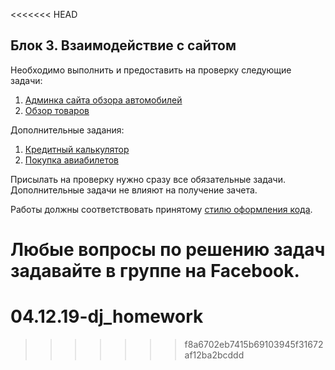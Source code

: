 <<<<<<< HEAD
## Блок 3. Взаимодействие с сайтом


Необходимо выполнить и предоставить на проверку следующие задачи:

1. [Админка сайта обзора автомобилей](./car_admin/)
2. [Обзор товаров](./review/)

Дополнительные задания:

1. [Кредитный калькулятор](./credit_calc/)
2. [Покупка авиабилетов](./avia_scanner/)

Присылать на проверку нужно сразу все обязательные задачи. Дополнительные задачи не влияют на получение зачета.

Работы должны соответствовать
принятому [стилю оформления кода](https://github.com/netology-code/codestyle/tree/master/python).

Любые вопросы по решению задач задавайте в группе на Facebook.
=======
# 04.12.19-dj_homework
>>>>>>> f8a6702eb7415b69103945f31672af12ba2bcddd
